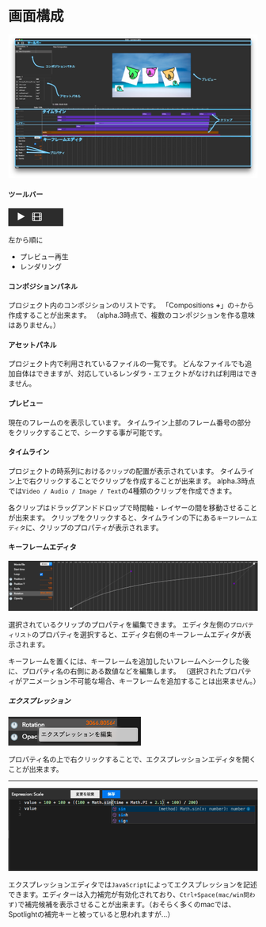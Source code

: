 # 画面構成
![screenshot](../assets/usage/delir_window.png)

#### ツールバー
![screenshot](../assets/usage/toolbar.png)

左から順に
- プレビュー再生
- レンダリング


#### コンポジションパネル
プロジェクト内のコンポジションのリストです。
「Compositions **+**」の`＋`から作成することが出来ます。
（alpha.3時点で、複数のコンポジションを作る意味はありません。）

#### アセットパネル
プロジェクト内で利用されているファイルの一覧です。
どんなファイルでも追加自体はできますが、対応しているレンダラ・エフェクトがなければ利用はできません。

#### プレビュー
現在のフレームのを表示しています。
タイムライン上部のフレーム番号の部分をクリックすることで、シークする事が可能です。

#### タイムライン
プロジェクトの時系列における`クリップ`の配置が表示されています。
タイムライン上で右クリックすることでクリップを作成することが出来ます。
alpha.3時点では`Video / Audio / Image / Text`の4種類のクリップを作成できます。

各クリップはドラッグアンドドロップで時間軸・レイヤーの間を移動させることが出来ます。
クリップをクリックすると、タイムラインの下にある`キーフレームエディタ`に、クリップのプロパティが表示されます。

#### キーフレームエディタ
![Keyframe Editor](../assets/usage/keyframe-editor.png)

選択されているクリップのプロパティを編集できます。
エディタ左側の`プロパティリスト`のプロパティを選択すると、エディタ右側のキーフレームエディタが表示されます。

キーフレームを置くには、キーフレームを追加したいフレームへシークした後に、プロパティ名の右側にある数値などを編集します。
（選択されたプロパティがアニメーション不可能な場合、キーフレームを追加することは出来ません。）

##### エクスプレッション
![Open Expression editor](../assets/usage/open-expression-editor.png)

プロパティ名の上で右クリックすることで、エクスプレッションエディタを開くことが出来ます。

---

![Expression editor](../assets/usage/expression-editor.png)

エクスプレッションエディタでは`JavaScript`によってエクスプレッションを記述できます。エディターは入力補完が有効化されており、`Ctrl+Space(mac/win問わず)`で補完候補を表示させることが出来ます。（おそらく多くのmacでは、Spotlightの補完キーと被っていると思われますが…）

